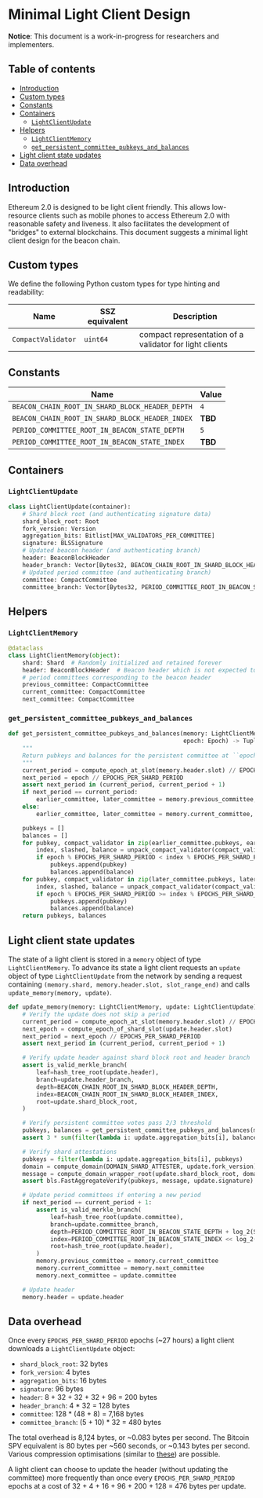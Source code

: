# Minimal Light Client Design

**Notice**: This document is a work-in-progress for researchers and implementers.

## Table of contents

<!-- TOC -->
<!-- START doctoc generated TOC please keep comment here to allow auto update -->
<!-- DON'T EDIT THIS SECTION, INSTEAD RE-RUN doctoc TO UPDATE -->


- [Introduction](#introduction)
- [Custom types](#custom-types)
- [Constants](#constants)
- [Containers](#containers)
  - [`LightClientUpdate`](#lightclientupdate)
- [Helpers](#helpers)
  - [`LightClientMemory`](#lightclientmemory)
  - [`get_persistent_committee_pubkeys_and_balances`](#get_persistent_committee_pubkeys_and_balances)
- [Light client state updates](#light-client-state-updates)
- [Data overhead](#data-overhead)

<!-- END doctoc generated TOC please keep comment here to allow auto update -->
<!-- /TOC -->

## Introduction

Ethereum 2.0 is designed to be light client friendly. This allows low-resource clients such as mobile phones to access Ethereum 2.0 with reasonable safety and liveness. It also facilitates the development of "bridges" to external blockchains. This document suggests a minimal light client design for the beacon chain.

## Custom types

We define the following Python custom types for type hinting and readability:

| Name | SSZ equivalent | Description |
| - | - | - |
| `CompactValidator` | `uint64` | compact representation of a validator for light clients |

## Constants

| Name | Value |
| - | - |
| `BEACON_CHAIN_ROOT_IN_SHARD_BLOCK_HEADER_DEPTH` | `4` |
| `BEACON_CHAIN_ROOT_IN_SHARD_BLOCK_HEADER_INDEX` | **TBD** |
| `PERIOD_COMMITTEE_ROOT_IN_BEACON_STATE_DEPTH` | `5` |
| `PERIOD_COMMITTEE_ROOT_IN_BEACON_STATE_INDEX` | **TBD** |

## Containers

### `LightClientUpdate`

```python
class LightClientUpdate(container):
    # Shard block root (and authenticating signature data)
    shard_block_root: Root
    fork_version: Version
    aggregation_bits: Bitlist[MAX_VALIDATORS_PER_COMMITTEE]
    signature: BLSSignature
    # Updated beacon header (and authenticating branch)
    header: BeaconBlockHeader
    header_branch: Vector[Bytes32, BEACON_CHAIN_ROOT_IN_SHARD_BLOCK_HEADER_DEPTH]
    # Updated period committee (and authenticating branch)
    committee: CompactCommittee
    committee_branch: Vector[Bytes32, PERIOD_COMMITTEE_ROOT_IN_BEACON_STATE_DEPTH + log_2(SHARD_COUNT)]
```

## Helpers

### `LightClientMemory`

```python
@dataclass
class LightClientMemory(object):
    shard: Shard  # Randomly initialized and retained forever
    header: BeaconBlockHeader  # Beacon header which is not expected to revert
    # period committees corresponding to the beacon header
    previous_committee: CompactCommittee
    current_committee: CompactCommittee
    next_committee: CompactCommittee
```

### `get_persistent_committee_pubkeys_and_balances`

```python
def get_persistent_committee_pubkeys_and_balances(memory: LightClientMemory,
                                                  epoch: Epoch) -> Tuple[Sequence[BLSPubkey], Sequence[uint64]]:
    """
    Return pubkeys and balances for the persistent committee at ``epoch``.
    """
    current_period = compute_epoch_at_slot(memory.header.slot) // EPOCHS_PER_SHARD_PERIOD
    next_period = epoch // EPOCHS_PER_SHARD_PERIOD
    assert next_period in (current_period, current_period + 1)
    if next_period == current_period:
        earlier_committee, later_committee = memory.previous_committee, memory.current_committee
    else:
        earlier_committee, later_committee = memory.current_committee, memory.next_committee

    pubkeys = []
    balances = []
    for pubkey, compact_validator in zip(earlier_committee.pubkeys, earlier_committee.compact_validators):
        index, slashed, balance = unpack_compact_validator(compact_validator)
        if epoch % EPOCHS_PER_SHARD_PERIOD < index % EPOCHS_PER_SHARD_PERIOD:
            pubkeys.append(pubkey)
            balances.append(balance)
    for pubkey, compact_validator in zip(later_committee.pubkeys, later_committee.compact_validators):
        index, slashed, balance = unpack_compact_validator(compact_validator)
        if epoch % EPOCHS_PER_SHARD_PERIOD >= index % EPOCHS_PER_SHARD_PERIOD:
            pubkeys.append(pubkey)
            balances.append(balance)
    return pubkeys, balances
```

## Light client state updates

The state of a light client is stored in a `memory` object of type `LightClientMemory`. To advance its state a light client requests an `update` object of type `LightClientUpdate` from the network by sending a request containing `(memory.shard, memory.header.slot, slot_range_end)` and calls `update_memory(memory, update)`.

```python
def update_memory(memory: LightClientMemory, update: LightClientUpdate) -> None:
    # Verify the update does not skip a period
    current_period = compute_epoch_at_slot(memory.header.slot) // EPOCHS_PER_SHARD_PERIOD
    next_epoch = compute_epoch_of_shard_slot(update.header.slot)
    next_period = next_epoch // EPOCHS_PER_SHARD_PERIOD
    assert next_period in (current_period, current_period + 1)  

    # Verify update header against shard block root and header branch
    assert is_valid_merkle_branch(
        leaf=hash_tree_root(update.header),
        branch=update.header_branch,
        depth=BEACON_CHAIN_ROOT_IN_SHARD_BLOCK_HEADER_DEPTH,
        index=BEACON_CHAIN_ROOT_IN_SHARD_BLOCK_HEADER_INDEX,
        root=update.shard_block_root,
    )

    # Verify persistent committee votes pass 2/3 threshold
    pubkeys, balances = get_persistent_committee_pubkeys_and_balances(memory, next_epoch)
    assert 3 * sum(filter(lambda i: update.aggregation_bits[i], balances)) > 2 * sum(balances)

    # Verify shard attestations
    pubkeys = filter(lambda i: update.aggregation_bits[i], pubkeys)
    domain = compute_domain(DOMAIN_SHARD_ATTESTER, update.fork_version)
    message = compute_domain_wrapper_root(update.shard_block_root, domain)
    assert bls.FastAggregateVerify(pubkeys, message, update.signature)

    # Update period committees if entering a new period
    if next_period == current_period + 1:
        assert is_valid_merkle_branch(
            leaf=hash_tree_root(update.committee),
            branch=update.committee_branch,
            depth=PERIOD_COMMITTEE_ROOT_IN_BEACON_STATE_DEPTH + log_2(SHARD_COUNT),
            index=PERIOD_COMMITTEE_ROOT_IN_BEACON_STATE_INDEX << log_2(SHARD_COUNT) + memory.shard,
            root=hash_tree_root(update.header),
        )
        memory.previous_committee = memory.current_committee
        memory.current_committee = memory.next_committee
        memory.next_committee = update.committee

    # Update header
    memory.header = update.header
```

## Data overhead

Once every `EPOCHS_PER_SHARD_PERIOD` epochs (~27 hours) a light client downloads a `LightClientUpdate` object:

* `shard_block_root`: 32 bytes
* `fork_version`: 4 bytes
* `aggregation_bits`: 16 bytes
* `signature`: 96 bytes
* `header`: 8 + 32 + 32 + 32 + 96 = 200 bytes
* `header_branch`: 4 * 32 = 128 bytes
* `committee`: 128 * (48 + 8) = 7,168 bytes
* `committee_branch`: (5 + 10) * 32 = 480 bytes

The total overhead is 8,124 bytes, or ~0.083 bytes per second. The Bitcoin SPV equivalent is 80 bytes per ~560 seconds, or ~0.143 bytes per second. Various compression optimisations (similar to [these](https://github.com/RCasatta/compressedheaders)) are possible.

A light client can choose to update the header (without updating the committee) more frequently than once every `EPOCHS_PER_SHARD_PERIOD` epochs at a cost of 32 + 4 + 16 + 96 + 200 + 128 = 476 bytes per update.
